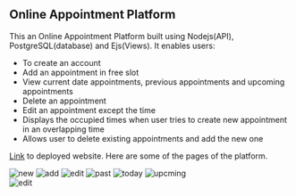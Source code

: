 ## Online Appointment Platform ##
This an Online Appointment Platform built using Nodejs(API), PostgreSQL(database) and Ejs(Views). 
It enables users:
- To create an account
- Add an appointment in free slot
- View current date appointments, previous appointments and upcoming appointments
- Delete an appointment
- Edit an appointment except the time
- Displays the occupied times when user tries to create new appointment in an overlapping time
- Allows user to delete existing appointments and add the new one

[Link](https://appointment-app-uja4.onrender.com) to deployed website.
Here are some of the pages of the platform.

![new](https://user-images.githubusercontent.com/54357776/224485921-73261255-1c38-4e35-9eaf-9e6659034620.png)
![add](https://user-images.githubusercontent.com/54357776/224485793-cba9e150-a62c-4739-b836-f22a9bd5d1b8.png)
![edit](https://user-images.githubusercontent.com/54357776/224485801-f54844e5-2a54-4c20-b959-79b4ad19bd9b.png)
![past](https://user-images.githubusercontent.com/54357776/224485806-ce019768-7087-4de7-88e6-729feb72c483.png)
![today](https://user-images.githubusercontent.com/54357776/224485809-bd287369-6e0c-49ca-9886-2df29f78c9ec.png)
![upcming](https://user-images.githubusercontent.com/54357776/224485811-6e058d63-54f1-43ff-aaa1-d7260b6dafb1.png)\
![edit](https://user-images.githubusercontent.com/54357776/224541783-a5bd9db4-ec96-43e6-948d-3cf87e70a4a6.png)

